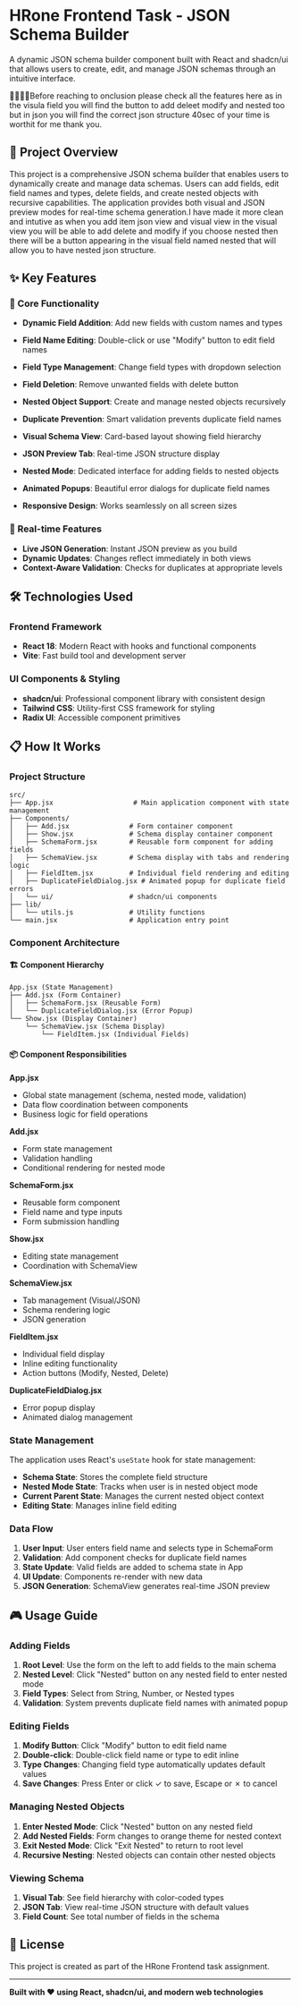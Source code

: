 # HRone Frontend Task - JSON Schema Builder

A dynamic JSON schema builder component built with React and shadcn/ui that allows users to create, edit, and manage JSON schemas through an intuitive interface.

👋👋👋👋Before reaching to onclusion please check all the features here as in the visula field you will find the button to add deleet modify and nested too but in json you will find the correct json structure  40sec of your time is worthit for me thank you.

## 🎯 Project Overview

This project is a comprehensive JSON schema builder that enables users to dynamically create and manage data schemas. Users can add fields, edit field names and types, delete fields, and create nested objects with recursive capabilities. The application provides both visual and JSON preview modes for real-time schema generation.I have made it more clean and intutive as when you add item json view and visual view in the visual view you will be able to add delete and modify if you choose nested then there will be a button appearing in the visual field named nested that will allow you to have nested json structure.

## ✨ Key Features

### 🔧 Core Functionality
- **Dynamic Field Addition**: Add new fields with custom names and types
- **Field Name Editing**: Double-click or use "Modify" button to edit field names
- **Field Type Management**: Change field types with dropdown selection
- **Field Deletion**: Remove unwanted fields with delete button
- **Nested Object Support**: Create and manage nested objects recursively
- **Duplicate Prevention**: Smart validation prevents duplicate field names


- **Visual Schema View**: Card-based layout showing field hierarchy
- **JSON Preview Tab**: Real-time JSON structure display
- **Nested Mode**: Dedicated interface for adding fields to nested objects
- **Animated Popups**: Beautiful error dialogs for duplicate field names
- **Responsive Design**: Works seamlessly on all screen sizes

### 🔄 Real-time Features
- **Live JSON Generation**: Instant JSON preview as you build
- **Dynamic Updates**: Changes reflect immediately in both views
- **Context-Aware Validation**: Checks for duplicates at appropriate levels

## 🛠️ Technologies Used

### Frontend Framework
- **React 18**: Modern React with hooks and functional components
- **Vite**: Fast build tool and development server

### UI Components & Styling
- **shadcn/ui**: Professional component library with consistent design
- **Tailwind CSS**: Utility-first CSS framework for styling
- **Radix UI**: Accessible component primitives

## 📋 How It Works

### Project Structure
```
src/
├── App.jsx                    # Main application component with state management
├── Components/
│   ├── Add.jsx               # Form container component
│   ├── Show.jsx              # Schema display container component
│   ├── SchemaForm.jsx        # Reusable form component for adding fields
│   ├── SchemaView.jsx        # Schema display with tabs and rendering logic
│   ├── FieldItem.jsx         # Individual field rendering and editing
│   ├── DuplicateFieldDialog.jsx # Animated popup for duplicate field errors
│   └── ui/                   # shadcn/ui components
├── lib/
│   └── utils.js              # Utility functions
└── main.jsx                  # Application entry point
```

### Component Architecture

#### 🏗️ **Component Hierarchy**
```
App.jsx (State Management)
├── Add.jsx (Form Container)
│   ├── SchemaForm.jsx (Reusable Form)
│   └── DuplicateFieldDialog.jsx (Error Popup)
└── Show.jsx (Display Container)
    └── SchemaView.jsx (Schema Display)
        └── FieldItem.jsx (Individual Fields)
```

#### 📦 **Component Responsibilities**

**App.jsx**
- Global state management (schema, nested mode, validation)
- Data flow coordination between components
- Business logic for field operations

**Add.jsx**
- Form state management
- Validation handling
- Conditional rendering for nested mode

**SchemaForm.jsx**
- Reusable form component
- Field name and type inputs
- Form submission handling

**Show.jsx**
- Editing state management
- Coordination with SchemaView

**SchemaView.jsx**
- Tab management (Visual/JSON)
- Schema rendering logic
- JSON generation

**FieldItem.jsx**
- Individual field display
- Inline editing functionality
- Action buttons (Modify, Nested, Delete)

**DuplicateFieldDialog.jsx**
- Error popup display
- Animated dialog management

### State Management
The application uses React's `useState` hook for state management:
- **Schema State**: Stores the complete field structure
- **Nested Mode State**: Tracks when user is in nested object mode
- **Current Parent State**: Manages the current nested object context
- **Editing State**: Manages inline field editing

### Data Flow
1. **User Input**: User enters field name and selects type in SchemaForm
2. **Validation**: Add component checks for duplicate field names
3. **State Update**: Valid fields are added to schema state in App
4. **UI Update**: Components re-render with new data
5. **JSON Generation**: SchemaView generates real-time JSON preview

## 🎮 Usage Guide

### Adding Fields
1. **Root Level**: Use the form on the left to add fields to the main schema
2. **Nested Level**: Click "Nested" button on any nested field to enter nested mode
3. **Field Types**: Select from String, Number, or Nested types
4. **Validation**: System prevents duplicate field names with animated popup

### Editing Fields
1. **Modify Button**: Click "Modify" button to edit field name
2. **Double-click**: Double-click field name or type to edit inline
3. **Type Changes**: Changing field type automatically updates default values
4. **Save Changes**: Press Enter or click ✓ to save, Escape or ✗ to cancel

### Managing Nested Objects
1. **Enter Nested Mode**: Click "Nested" button on any nested field
2. **Add Nested Fields**: Form changes to orange theme for nested context
3. **Exit Nested Mode**: Click "Exit Nested" to return to root level
4. **Recursive Nesting**: Nested objects can contain other nested objects

### Viewing Schema
1. **Visual Tab**: See field hierarchy with color-coded types
2. **JSON Tab**: View real-time JSON structure with default values
3. **Field Count**: See total number of fields in the schema


## 📄 License

This project is created as part of the HRone Frontend task assignment.

---

**Built with ❤️ using React, shadcn/ui, and modern web technologies**
